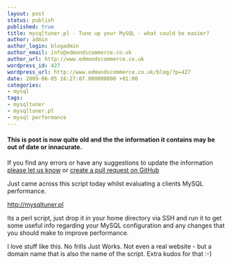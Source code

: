 ```yaml
---
layout: post
status: publish
published: true
title: mysqltuner.pl - Tune up your MySQL - what could be easier?
author: admin
author_login: blogadmin
author_email: info@edmondscommerce.co.uk
author_url: http://www.edmondscommerce.co.uk
wordpress_id: 427
wordpress_url: http://www.edmondscommerce.co.uk/blog/?p=427
date: 2009-06-05 16:27:07.000000000 +01:00
categories:
- mysql
tags:
- mysqltuner
- mysqltuner.pl
- mysql performance
---
```

<div class="oldpost"><h4>This is post is now quite old and the the information it contains may be out of date or innacurate.</h4>
<p>
If you find any errors or have any suggestions to update the information <a href="http://edmondscommerce.github.io/contact-us/index.html">please let us know</a>
or <a href="https://github.com/edmondscommerce/edmondscommerce.github.io">create a pull request on GitHub</a>
</p>
</div>
Just came across this script today whilst evaluating a clients MySQL performance.

http://mysqltuner.pl

Its a perl script, just drop it in your home directory via SSH and run it to get some useful info regarding your MySQL configuration and any changes that you should make to improve performance.

I love stuff like this. No frills Just Works. Not even a real website - but a domain name that is also the name of the script. Extra kudos for that :-) 
